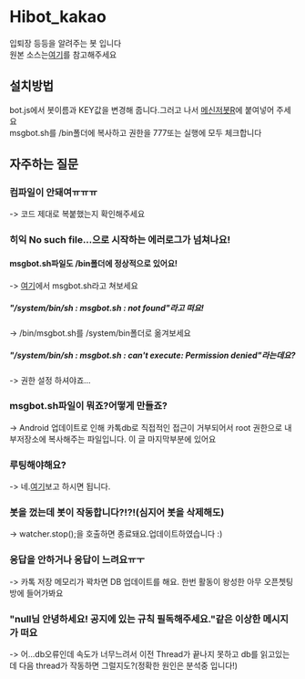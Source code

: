 # Hibot_kakao
입퇴장 등등을 알려주는 봇 입니다<br>
원본 소스는[여기](https://cafe.naver.com/nameyee/14642)를 참고해주세요
## 설치방법
bot.js에서 봇이름과 KEY값을 변경해 줍니다.그러고 나서 [메신저봇R](https://play.google.com/store/apps/details?id=com.xfl.msgbot)에 붙여넣어 주세요<br>
msgbot.sh를 /bin폴더에 복사하고 권한을 777또는 실행에 모두 체크합니다
## 자주하는 질문
### 컴파일이 안돼여ㅠㅠㅠ<br>
-> 코드 제대로 복붙했는지 확인해주세요<br>
### 히익 No such file...으로 시작하는 에러로그가 넘쳐나요!<br>
#### msgbot.sh파일도 /bin폴더에 정상적으로 있어요!<br>
-> [여기](https://play.google.com/store/apps/details?id=jackpal.androidterm&hl=ko)에서 msgbot.sh라고 쳐보세요<br>
##### "/system/bin/sh : msgbot.sh : not found"라고 떠요!<br>
-> /bin/msgbot.sh를 /system/bin폴더로 옮겨보세요<br>
##### "/system/bin/sh : msgbot.sh : can't execute: Permission denied"라는데요?<br>
-> 권한 설정 하셔야죠...<br>
### msgbot.sh파일이 뭐죠?어떻게 만들죠?<br>
-> Android 업데이트로 인해 카톡db로 직접적인 접근이 거부되어서 root 권한으로 내부저장소에 복사해주는 파일입니다. 이 글 마지막부분에 있어요<br>
### 루팅해야해요?<br>
-> 네.[여기](https://namkisec.tistory.com/entry/Magisk%EB%A5%BC-%EC%9D%B4%EC%9A%A9%ED%95%9C-%EC%95%88%EB%93%9C%EB%A1%9C%EC%9D%B4%EB%93%9C-%EB%A3%A8%ED%8C%85tutorial)보고 하시면 됩니다.<br>
### 봇을 껐는데 봇이 작동합니다?!?!(심지어 봇을 삭제해도)<br>
-> watcher.stop();을 호출하면 종료돼요.업데이트하였습니다 :)<br>
### 응답을 안하거나 응답이 느려요ㅠㅜ<br>
-> 카톡 저장 메모리가 꽉차면 DB 업데이트를 해요. 한번 활동이 왕성한 아무 오픈쳇팅방에 들어가봐요<br>
### "null님 안녕하세요! 공지에 있는 규칙 필독해주세요."같은 이상한 메시지가 떠요<br>
-> 어...db오류인데 속도가 너무느려서 이전 Thread가 끝나지 못하고 db를 읽고있는데 다음 thread가 작동하면 그럴지도?(정확한 원인은 분석중 입니다!)<br>
